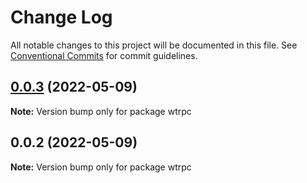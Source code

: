 # Change Log

All notable changes to this project will be documented in this file.
See [Conventional Commits](https://conventionalcommits.org) for commit guidelines.

## [0.0.3](https://github.com/blacha/memoryscanner/compare/v0.0.2...v0.0.3) (2022-05-09)

**Note:** Version bump only for package wtrpc





## 0.0.2 (2022-05-09)

**Note:** Version bump only for package wtrpc
